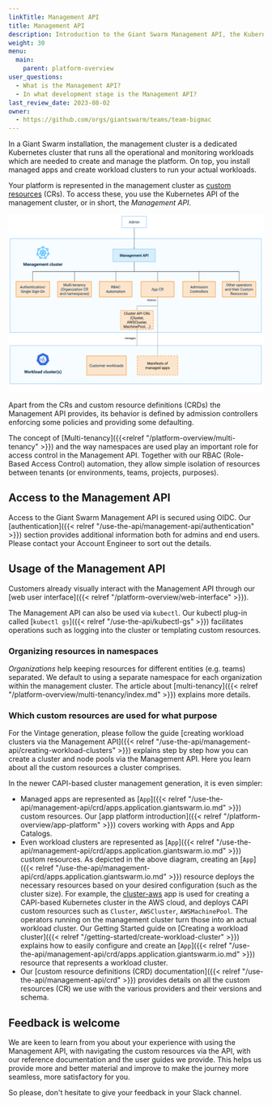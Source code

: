 ```yaml
---
linkTitle: Management API
title: Management API
description: Introduction to the Giant Swarm Management API, the Kubernetes API of the management cluster in your Giant Swarm installation.
weight: 30
menu:
  main:
    parent: platform-overview
user_questions:
  - What is the Management API?
  - In what development stage is the Management API?
last_review_date: 2023-08-02
owner:
  - https://github.com/orgs/giantswarm/teams/team-bigmac
---
```


In a Giant Swarm installation, the management cluster is a dedicated Kubernetes cluster that runs all the operational and monitoring workloads which are needed to create and manage the platform. On top, you install managed apps and create workload clusters to run your actual workloads.

Your platform is represented in the management cluster as [custom resources](https://kubernetes.io/docs/concepts/extend-kubernetes/api-extension/custom-resources/) (CRs). To access these, you use the Kubernetes API of the management cluster, or in short, the _Management API_.

![Schema showing the Management API](management-api-diagram.png)

<!-- Original: https://docs.google.com/drawings/d/1pt6_ExX2FVyFCI7mj_KuFWaVjqAGgAlqKfAFYNjKKgk/edit -->

Apart from the CRs and custom resource definitions (CRDs) the Management API provides, its behavior is defined by admission controllers enforcing some policies and providing some defaulting.

The concept of [Multi-tenancy]({{<relref "/platform-overview/multi-tenancy" >}}) and the way namespaces are used play an important role for access control in the Management API. Together with our RBAC (Role-Based Access Control) automation, they allow simple isolation of resources between tenants (or environments, teams, projects, purposes).

## Access to the Management API

Access to the Giant Swarm Management API is secured using OIDC. Our [authentication]({{< relref "/use-the-api/management-api/authentication" >}}) section provides additional information both for admins and end users. Please contact your Account Engineer to sort out the details.

## Usage of the Management API

Customers already visually interact with the Management API through our [web user interface]({{< relref "/platform-overview/web-interface" >}}).

The Management API can also be used via `kubectl`. Our kubectl plug-in called [`kubectl gs`]({{< relref "/use-the-api/kubectl-gs" >}}) facilitates operations such as logging into the cluster or templating custom resources.

### Organizing resources in namespaces

_Organizations_ help keeping resources for different entities (e.g. teams) separated. We default to using a separate namespace for each organization within the management cluster. The article about [multi-tenancy]({{< relref "/platform-overview/multi-tenancy/index.md" >}}) explains more details.

### Which custom resources are used for what purpose

For the Vintage generation, please follow the guide [creating workload clusters via the Management API]({{< relref "/use-the-api/management-api/creating-workload-clusters" >}}) explains step by step how you can create a cluster and node pools via the Management API. Here you learn about all the custom resources a cluster comprises.

In the newer CAPI-based cluster management generation, it is even simpler:

- Managed apps are represented as [`App`]({{< relref "/use-the-api/management-api/crd/apps.application.giantswarm.io.md" >}}) custom resources. Our [app platform introduction]({{< relref "/platform-overview/app-platform" >}}) covers working with Apps and App Catalogs.
- Even workload clusters are represented as [`App`]({{< relref "/use-the-api/management-api/crd/apps.application.giantswarm.io.md" >}}) custom resources. As depicted in the above diagram, creating an [`App`]({{< relref "/use-the-api/management-api/crd/apps.application.giantswarm.io.md" >}}) resource deploys the necessary resources based on your desired configuration (such as the cluster size). For example, the [cluster-aws](https://github.com/giantswarm/cluster-aws) app is used for creating a CAPI-based Kubernetes cluster in the AWS cloud, and deploys CAPI custom resources such as `Cluster`, `AWSCluster`, `AWSMachinePool`. The operators running on the management cluster turn those into an actual workload cluster. Our Getting Started guide on [Creating a workload cluster]({{< relref "/getting-started/create-workload-cluster" >}}) explains how to easily configure and create an [`App`]({{< relref "/use-the-api/management-api/crd/apps.application.giantswarm.io.md" >}}) resource that represents a workload cluster.
- Our [custom resource definitions (CRD) documentation]({{< relref "/use-the-api/management-api/crd" >}}) provides details on all the custom resources (CR) we use with the various providers and their versions and schema.

## Feedback is welcome

We are keen to learn from you about your experience with using the Management API, with navigating the custom resources via the API, with our reference documentation and the user guides we provide. This helps us provide more and better material and improve to make the journey more seamless, more satisfactory for you.

So please, don't hesitate to give your feedback in your Slack channel.
